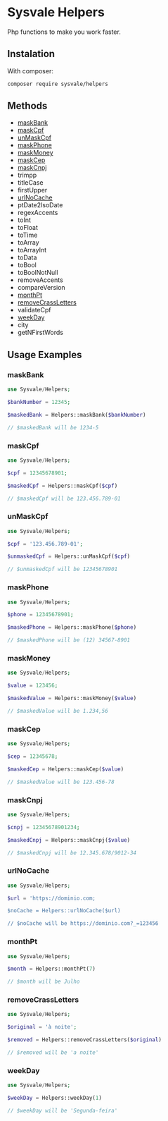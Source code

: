 # Sysvale Helpers

Php functions to make you work faster.

## Instalation

With composer:

```bash
composer require sysvale/helpers
```

## Methods

 * [maskBank](#maskBank)
 * [maskCpf](#maskCpf)
 * [unMaskCpf](#unMaskCpf)
 * [maskPhone](#maskPhone)
 * [maskMoney](#maskMoney)
 * [maskCep](#maskCep)
 * [maskCnpj](#maskCnpj)
 * trimpp
 * titleCase
 * firstUpper
 * [urlNoCache](#urlNoCache)
 * ptDate2IsoDate
 * regexAccents
 * toInt
 * toFloat
 * toTime
 * toArray
 * toArrayInt
 * toData
 * toBool
 * toBoolNotNull
 * removeAccents
 * compareVersion
 * [monthPt](#monthPt)
 * [removeCrassLetters](#removeCrassLetters)
 * validateCpf
 * [weekDay](#weekDay)
 * city
 * getNFirstWords


## Usage Examples

### maskBank
```php
use Sysvale/Helpers;

$bankNumber = 12345;

$maskedBank = Helpers::maskBank($bankNumber)

// $maskedBank will be 1234-5
```

### maskCpf
```php
use Sysvale/Helpers;

$cpf = 12345678901;

$maskedCpf = Helpers::maskCpf($cpf)

// $maskedCpf will be 123.456.789-01
```

### unMaskCpf
```php
use Sysvale/Helpers;

$cpf = '123.456.789-01';

$unmaskedCpf = Helpers::unMaskCpf($cpf)

// $unmaskedCpf will be 12345678901
```

### maskPhone
```php
use Sysvale/Helpers;

$phone = 12345678901;

$maskedPhone = Helpers::maskPhone($phone)

// $maskedPhone will be (12) 34567-8901
```

### maskMoney
```php
use Sysvale/Helpers;

$value = 123456;

$maskedValue = Helpers::maskMoney($value)

// $maskedValue will be 1.234,56
```

### maskCep
```php
use Sysvale/Helpers;

$cep = 12345678;

$maskedCep = Helpers::maskCep($value)

// $maskedValue will be 123.456-78
```

### maskCnpj
```php
use Sysvale/Helpers;

$cnpj = 12345678901234;

$maskedCnpj = Helpers::maskCnpj($value)

// $maskedCnpj will be 12.345.678/9012-34
```

### urlNoCache
```php
use Sysvale/Helpers;

$url = 'https://dominio.com;

$noCache = Helpers::urlNoCache($url)

// $noCache will be https://dominio.com?_=123456
```

### monthPt
```php
use Sysvale/Helpers;

$month = Helpers::monthPt(7)

// $month will be Julho
```

### removeCrassLetters
```php
use Sysvale/Helpers;

$original = 'à noite';

$removed = Helpers::removeCrassLetters($original)

// $removed will be 'a noite'
```

### weekDay
```php
use Sysvale/Helpers;

$weekDay = Helpers::weekDay(1)

// $weekDay will be 'Segunda-feira'
```

